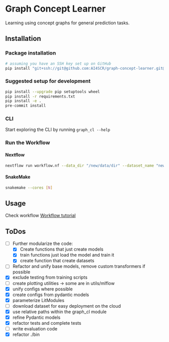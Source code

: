 # Graph Concept Learner

Learning using concept graphs for general prediction tasks.

## Installation

### Package installation

```sh
# assuming you have an SSH key set up on GitHub
pip install "git+ssh://git@github.com:AI4SCR/graph-concept-learner.git@refactoring"
```

### Suggested setup for development

```sh
pip install --upgrade pip setuptools wheel
pip install -r requirements.txt
pip install -e .
pre-commit install
```

### CLI

Start exploring the CLI by running `graph_cl --help`

### Run the Workflow

#### Nextflow

```bash
nextflow run workflow.nf --data_dir "/new/data/dir" --dataset_name "new_dataset" --experiment_name "exp_2"
```

#### SnakeMake

```bash
snakemake --cores [N]
```

## Usage

Check workflow [Workflow tutorial](https://github.com/AI4SCR/graph-concept-learner/wiki/Workflow-tutorial)

## ToDos

- [ ] Further modularize the code:
    - [x] Create functions that just create models
    - [x] train functions just load the model and train it
    - [x] create function that create datasets
- [ ] Refactor and unify base models, remove custom transformers if possible
- [x] exclude testing from training scripts
- [ ] create plotting utilities -> some are in utils/mlflow
- [x] unify configs where possible
- [x] create configs from pydantic models
- [x] parameterize LitModules
- [ ] download dataset for easy deployment on the cloud
- [x] use relative paths within the graph_cl module
- [x] refine Pydantic models
- [x] refactor tests and complete tests
- [ ] write evaluation code
- [x] refactor ./bin
